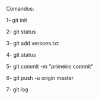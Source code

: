 Comandos:

1- git init

2- git status

3- git add versoes.txt

4- git status

5- git commit -m "primeiro commit"

6- git push -u origin master

7- git log


